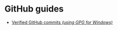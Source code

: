 # GitHub guides
- [Verified GitHub commits _(using GPG for Windows)_](https://github.com/hussain5416/Guides-repo/wiki/Verified-github-commits-(GPG))
